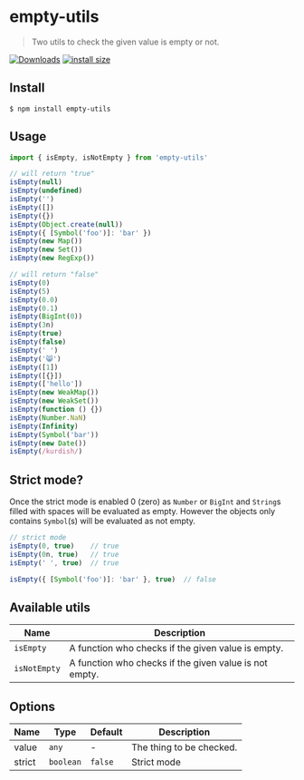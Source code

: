 # empty-utils
> Two utils to check the given value is empty or not.

[![Downloads](https://img.shields.io/npm/dm/empty-utils.svg)](https://npmjs.com/empty-utils)
[![install size](https://packagephobia.com/badge?p=empty-utils)](https://packagephobia.com/result?p=empty-utils)

## Install
```
$ npm install empty-utils
```

## Usage

```js
import { isEmpty, isNotEmpty } from 'empty-utils'

// will return "true"
isEmpty(null)
isEmpty(undefined)
isEmpty('')
isEmpty([])
isEmpty({})
isEmpty(Object.create(null))
isEmpty({ [Symbol('foo')]: 'bar' })
isEmpty(new Map())
isEmpty(new Set())
isEmpty(new RegExp())

// will return "false"
isEmpty(0)
isEmpty(5)
isEmpty(0.0)
isEmpty(0.1)
isEmpty(BigInt(0))
isEmpty(3n)
isEmpty(true)
isEmpty(false)
isEmpty(' ')
isEmpty('😸')
isEmpty([1])
isEmpty([{}])
isEmpty(['hello'])
isEmpty(new WeakMap())
isEmpty(new WeakSet())
isEmpty(function () {})
isEmpty(Number.NaN)
isEmpty(Infinity)
isEmpty(Symbol('bar'))
isEmpty(new Date())
isEmpty(/kurdish/)
```

## Strict mode?

Once the strict mode is enabled 0 (zero) as `Number` or `BigInt` and `String`s filled with spaces will be evaluated as empty. However the objects only contains `Symbol`(s) will be evaluated as not empty.

```js
// strict mode
isEmpty(0, true)    // true
isEmpty(0n, true)   // true
isEmpty(' ', true)  // true

isEmpty({ [Symbol('foo')]: 'bar' }, true)  // false
```

## Available utils

| Name           | Description                                                                    |
| ---            | ---                                                                            |
| `isEmpty`      | A function who checks if the given value is empty.                             |
| `isNotEmpty`   | A function who checks if the given value is not empty.                         |


## Options

| Name           | Type          | Default        | Description                                   |
| ---            | ---           | ---            | ---                                           |
| value          | `any`         | -              | The thing to be checked.                      |
| strict         | `boolean`     | `false`        | Strict mode                                   |

